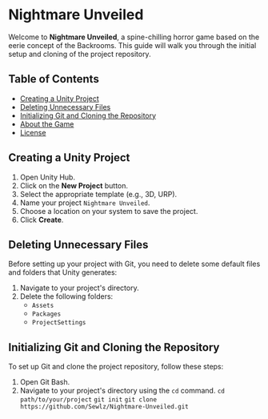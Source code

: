# Nightmare Unveiled

Welcome to **Nightmare Unveiled**, a spine-chilling horror game based on the eerie concept of the Backrooms. This guide will walk you through the initial setup and cloning of the project repository.

## Table of Contents

- [Creating a Unity Project](#creating-a-unity-project)
- [Deleting Unnecessary Files](#deleting-unnecessary-files)
- [Initializing Git and Cloning the Repository](#initializing-git-and-cloning-the-repository)
- [About the Game](#about-the-game)
- [License](#license)

## Creating a Unity Project

1. Open Unity Hub.
2. Click on the **New Project** button.
3. Select the appropriate template (e.g., 3D, URP).
4. Name your project `Nightmare Unveiled`.
5. Choose a location on your system to save the project.
6. Click **Create**.

## Deleting Unnecessary Files

Before setting up your project with Git, you need to delete some default files and folders that Unity generates:
1. Navigate to your project's directory.
2. Delete the following folders:
    - `Assets`
    - `Packages`
    - `ProjectSettings`

## Initializing Git and Cloning the Repository

To set up Git and clone the project repository, follow these steps:
1. Open Git Bash.
2. Navigate to your project's directory using the `cd` command.
`cd path/to/your/project`
`git init`
`git clone https://github.com/Sewlz/Nightmare-Unveiled.git`
